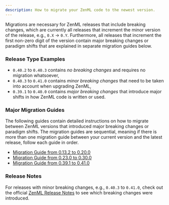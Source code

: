 ```yaml
---
description: How to migrate your ZenML code to the newest version.
---
```


Migrations are necessary for ZenML releases that include breaking changes, which
are currently all releases that increment the minor version of the release, 
e.g., `0.X` -> `0.Y`. Furthermore, all releases that increment the first 
non-zero digit of the version contain major breaking changes or paradigm shifts 
that are explained in separate migration guides below.

### Release Type Examples
- `0.40.2` to `0.40.3` contains *no breaking changes* and requires no migration 
whatsoever,
- `0.40.3` to `0.41.0` contains *minor breaking changes* that need to be taken 
into account when upgrading ZenML,
- `0.39.1` to `0.40.0` contains *major breaking changes* that introduce major
shifts in how ZenML code is written or used.

### Major Migration Guides
The following guides contain detailed instructions on how to migrate between
ZenML versions that introduced major breaking changes or paradigm shifts. The 
migration guides are sequential, meaning if there is more than one migration 
guide between your current version and the latest release, follow each guide in 
order.

* [Migration Guide from 0.13.2 to 0.20.0](migration-zero-twenty.md)
* [Migration Guide from 0.23.0 to 0.30.0](migration-zero-thirty.md)
* [Migration Guide from 0.39.1 to 0.41.0](migration-zero-forty.md)

### Release Notes
For releases with minor breaking changes, e.g., `0.40.3` to `0.41.0`, check out
the official [ZenML Release Notes](https://github.com/zenml-io/zenml/releases)
to see which breaking changes were introduced.
